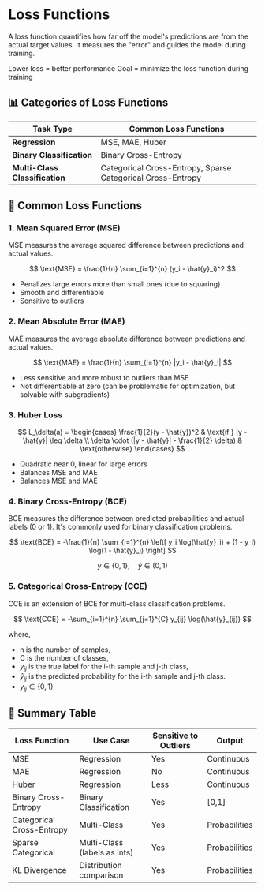 # Loss Functions

A loss function quantifies how far off the model's predictions are from the actual target values. It measures the "error" and guides the model during training.

Lower loss = better performance
Goal = minimize the loss function during training

## 📊 Categories of Loss Functions

| Task Type                      | Common Loss Functions                                       |
| ------------------------------ | ----------------------------------------------------------- |
| **Regression**                 | MSE, MAE, Huber                                             |
| **Binary Classification**      | Binary Cross-Entropy                                        |
| **Multi-Class Classification** | Categorical Cross-Entropy, Sparse Categorical Cross-Entropy |


## 🧮 Common Loss Functions

### 1. Mean Squared Error (MSE)
MSE measures the average squared difference between predictions and actual values.

$$
\text{MSE} = \frac{1}{n} \sum_{i=1}^{n} (y_i - \hat{y}_i)^2
$$

- Penalizes large errors more than small ones (due to squaring)
- Smooth and differentiable
- Sensitive to outliers


### 2. Mean Absolute Error (MAE)
MAE measures the average absolute difference between predictions and actual values.

$$
\text{MAE} = \frac{1}{n} \sum_{i=1}^{n} |y_i - \hat{y}_i|
$$

- Less sensitive and more robust to outliers than MSE
- Not differentiable at zero (can be problematic for optimization, but solvable with subgradients)

### 3. Huber Loss

$$
L_\delta(a) =
\begin{cases}
\frac{1}{2}(y - \hat{y})^2 & \text{if } |y - \hat{y}| \leq \delta \\
\delta \cdot (|y - \hat{y}| - \frac{1}{2} \delta) & \text{otherwise}
\end{cases}
$$

- Quadratic near 0, linear for large errors
- Balances MSE and MAE
- Balances MSE and MAE

### 4. Binary Cross-Entropy (BCE)
BCE measures the difference between predicted probabilities and actual labels (0 or 1). It's commonly used for binary classification problems.

$$
\text{BCE} = -\frac{1}{n} \sum_{i=1}^{n} \left[ y_i \log(\hat{y}_i) + (1 - y_i) \log(1 - \hat{y}_i) \right]
$$

$$
y \in \{0, 1\}, \quad \hat{y} \in (0, 1)
$$

### 5. Categorical Cross-Entropy (CCE)
CCE is an extension of BCE for multi-class classification problems.

$$
\text{CCE} = -\sum_{i=1}^{n} \sum_{j=1}^{C} y_{ij} \log(\hat{y}_{ij})
$$

where, 
- n is the number of samples,
- C is the number of classes,
- $y_{ij}$ is the true label for the i-th sample and j-th class,
- $\hat{y}_{ij}$ is the predicted probability for the i-th sample and j-th class.
- $y_{ij} \in \{0, 1\}$

 ## 🔄 Summary Table

 | Loss Function             | Use Case                     | Sensitive to Outliers | Output        |
| ------------------------- | ---------------------------- | --------------------- | ------------- |
| MSE                       | Regression                   | Yes                   | Continuous    |
| MAE                       | Regression                   | No                    | Continuous    |
| Huber                     | Regression                   | Less                  | Continuous    |
| Binary Cross-Entropy      | Binary Classification        | Yes                   | \[0,1]        |
| Categorical Cross-Entropy | Multi-Class                  | Yes                   | Probabilities |
| Sparse Categorical        | Multi-Class (labels as ints) | Yes                   | Probabilities |
| KL Divergence             | Distribution comparison      | Yes                   | Probabilities |

